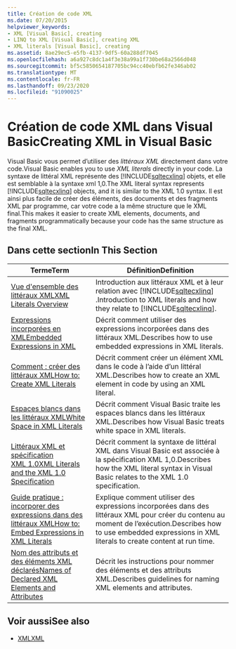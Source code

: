 ```yaml
---
title: Création de code XML
ms.date: 07/20/2015
helpviewer_keywords:
- XML [Visual Basic], creating
- LINQ to XML [Visual Basic], creating XML
- XML literals [Visual Basic], creating
ms.assetid: 8ae29ec5-e5fb-4137-9df5-60a288df7045
ms.openlocfilehash: a6a927c8dc1a4f3e38a99a1f730be68a2566d048
ms.sourcegitcommit: bf5c5850654187705bc94cc40ebfb62fe346ab02
ms.translationtype: MT
ms.contentlocale: fr-FR
ms.lasthandoff: 09/23/2020
ms.locfileid: "91090025"
---
```

# <a name="creating-xml-in-visual-basic"></a><span data-ttu-id="f2cbd-102">Création de code XML dans Visual Basic</span><span class="sxs-lookup"><span data-stu-id="f2cbd-102">Creating XML in Visual Basic</span></span>

<span data-ttu-id="f2cbd-103">Visual Basic vous permet d’utiliser des *littéraux XML* directement dans votre code.</span><span class="sxs-lookup"><span data-stu-id="f2cbd-103">Visual Basic enables you to use *XML literals* directly in your code.</span></span> <span data-ttu-id="f2cbd-104">La syntaxe de littéral XML représente des [!INCLUDE[sqltecxlinq](~/includes/sqltecxlinq-md.md)] objets, et elle est semblable à la syntaxe xml 1,0.</span><span class="sxs-lookup"><span data-stu-id="f2cbd-104">The XML literal syntax represents [!INCLUDE[sqltecxlinq](~/includes/sqltecxlinq-md.md)] objects, and it is similar to the XML 1.0 syntax.</span></span> <span data-ttu-id="f2cbd-105">Il est ainsi plus facile de créer des éléments, des documents et des fragments XML par programme, car votre code a la même structure que le XML final.</span><span class="sxs-lookup"><span data-stu-id="f2cbd-105">This makes it easier to create XML elements, documents, and fragments programmatically because your code has the same structure as the final XML.</span></span>  
  
## <a name="in-this-section"></a><span data-ttu-id="f2cbd-106">Dans cette section</span><span class="sxs-lookup"><span data-stu-id="f2cbd-106">In This Section</span></span>  
  
|<span data-ttu-id="f2cbd-107">Terme</span><span class="sxs-lookup"><span data-stu-id="f2cbd-107">Term</span></span>|<span data-ttu-id="f2cbd-108">Définition</span><span class="sxs-lookup"><span data-stu-id="f2cbd-108">Definition</span></span>|  
|---|---|  
|[<span data-ttu-id="f2cbd-109">Vue d'ensemble des littéraux XML</span><span class="sxs-lookup"><span data-stu-id="f2cbd-109">XML Literals Overview</span></span>](xml-literals-overview.md)|<span data-ttu-id="f2cbd-110">Introduction aux littéraux XML et à leur relation avec [!INCLUDE[sqltecxlinq](~/includes/sqltecxlinq-md.md)] .</span><span class="sxs-lookup"><span data-stu-id="f2cbd-110">Introduction to XML literals and how they relate to [!INCLUDE[sqltecxlinq](~/includes/sqltecxlinq-md.md)].</span></span>|  
|[<span data-ttu-id="f2cbd-111">Expressions incorporées en XML</span><span class="sxs-lookup"><span data-stu-id="f2cbd-111">Embedded Expressions in XML</span></span>](embedded-expressions-in-xml.md)|<span data-ttu-id="f2cbd-112">Décrit comment utiliser des expressions incorporées dans des littéraux XML.</span><span class="sxs-lookup"><span data-stu-id="f2cbd-112">Describes how to use embedded expressions in XML literals.</span></span>|  
|[<span data-ttu-id="f2cbd-113">Comment : créer des littéraux XML</span><span class="sxs-lookup"><span data-stu-id="f2cbd-113">How to: Create XML Literals</span></span>](how-to-create-xml-literals.md)|<span data-ttu-id="f2cbd-114">Décrit comment créer un élément XML dans le code à l’aide d’un littéral XML.</span><span class="sxs-lookup"><span data-stu-id="f2cbd-114">Describes how to create an XML element in code by using an XML literal.</span></span>|  
|[<span data-ttu-id="f2cbd-115">Espaces blancs dans les littéraux XML</span><span class="sxs-lookup"><span data-stu-id="f2cbd-115">White Space in XML Literals</span></span>](white-space-in-xml-literals.md)|<span data-ttu-id="f2cbd-116">Décrit comment Visual Basic traite les espaces blancs dans les littéraux XML.</span><span class="sxs-lookup"><span data-stu-id="f2cbd-116">Describes how Visual Basic treats white space in XML literals.</span></span>|  
|[<span data-ttu-id="f2cbd-117">Littéraux XML et spécification XML 1.0</span><span class="sxs-lookup"><span data-stu-id="f2cbd-117">XML Literals and the XML 1.0 Specification</span></span>](xml-literals-and-the-xml-1-0-specification.md)|<span data-ttu-id="f2cbd-118">Décrit comment la syntaxe de littéral XML dans Visual Basic est associée à la spécification XML 1,0.</span><span class="sxs-lookup"><span data-stu-id="f2cbd-118">Describes how the XML literal syntax in Visual Basic relates to the XML 1.0 specification.</span></span>|  
|[<span data-ttu-id="f2cbd-119">Guide pratique : incorporer des expressions dans des littéraux XML</span><span class="sxs-lookup"><span data-stu-id="f2cbd-119">How to: Embed Expressions in XML Literals</span></span>](how-to-embed-expressions-in-xml-literals.md)|<span data-ttu-id="f2cbd-120">Explique comment utiliser des expressions incorporées dans des littéraux XML pour créer du contenu au moment de l’exécution.</span><span class="sxs-lookup"><span data-stu-id="f2cbd-120">Describes how to use embedded expressions in XML literals to create content at run time.</span></span>|  
|[<span data-ttu-id="f2cbd-121">Nom des attributs et des éléments XML déclarés</span><span class="sxs-lookup"><span data-stu-id="f2cbd-121">Names of Declared XML Elements and Attributes</span></span>](names-of-declared-xml-elements-and-attributes.md)|<span data-ttu-id="f2cbd-122">Décrit les instructions pour nommer des éléments et des attributs XML.</span><span class="sxs-lookup"><span data-stu-id="f2cbd-122">Describes guidelines for naming XML elements and attributes.</span></span>|  
  
## <a name="see-also"></a><span data-ttu-id="f2cbd-123">Voir aussi</span><span class="sxs-lookup"><span data-stu-id="f2cbd-123">See also</span></span>

- [<span data-ttu-id="f2cbd-124">XML</span><span class="sxs-lookup"><span data-stu-id="f2cbd-124">XML</span></span>](index.md)
